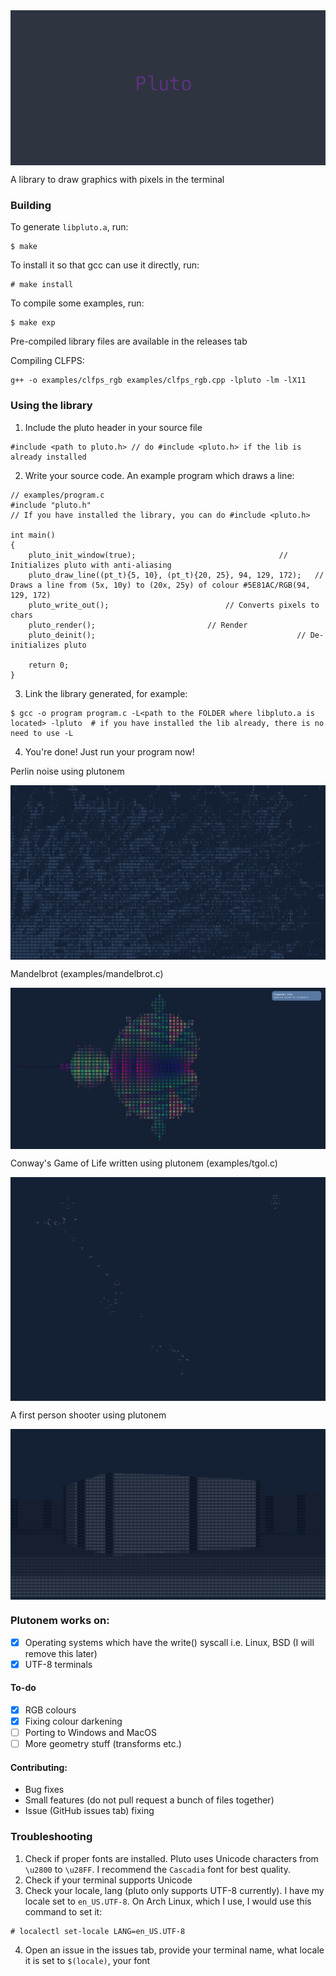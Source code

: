 <img src="screenshots/pluto.png" align="center">

<p> A library to draw graphics with pixels in the terminal </p>

### Building
To generate `libpluto.a`, run:
```
$ make
```
To install it so that gcc can use it directly, run:
```
# make install
```
To compile some examples, run:
```
$ make exp
```
Pre-compiled library files are available in the releases tab

Compiling CLFPS:
```
g++ -o examples/clfps_rgb examples/clfps_rgb.cpp -lpluto -lm -lX11
```

### Using the library

1. Include the pluto header in your source file
```
#include <path to pluto.h> // do #include <pluto.h> if the lib is already installed
```

2. Write your source code. An example program which draws a line:
```
// examples/program.c
#include "pluto.h"
// If you have installed the library, you can do #include <pluto.h>

int main()
{
    pluto_init_window(true);	 	 		            	// Initializes pluto with anti-aliasing
    pluto_draw_line((pt_t){5, 10}, (pt_t){20, 25}, 94, 129, 172);	// Draws a line from (5x, 10y) to (20x, 25y) of colour #5E81AC/RGB(94, 129, 172)
    pluto_write_out();							// Converts pixels to chars
    pluto_render();							// Render
    pluto_deinit();      	                                	// De-initializes pluto

    return 0;
}
```

3. Link the library generated, for example:
```
$ gcc -o program program.c -L<path to the FOLDER where libpluto.a is located> -lpluto  # if you have installed the lib already, there is no need to use -L
```

4. You're done! Just run your program now!

<p>Perlin noise using plutonem</p>
<img src="screenshots/perlin_noise.png" align="center">
<br>
<p>Mandelbrot (examples/mandelbrot.c)</p>
<img src="screenshots/mandelbrot.png" align="center">
<br>
<p>Conway's Game of Life written using plutonem (examples/tgol.c)</p>
<img src="screenshots/conways_game_of_life.png" align="center">
<br>
<p>A first person shooter using plutonem</p>
<img src="screenshots/fps.png" align="center">

### Plutonem works on:
- [x] Operating systems which have the write() syscall i.e. Linux, BSD (I will remove this later)
- [x] UTF-8 terminals

#### To-do
- [x] RGB colours
- [x] Fixing colour darkening
- [ ] Porting to Windows and MacOS
- [ ] More geometry stuff (transforms etc.)

#### Contributing:
- Bug fixes
- Small features (do not pull request a bunch of files together)
- Issue (GitHub issues tab) fixing

### Troubleshooting

1. Check if proper fonts are installed. Pluto uses Unicode characters from `\u2800` to `\u28FF`. I recommend the `Cascadia` font for best quality.
2. Check if your terminal supports Unicode
3. Check your locale, lang (pluto only supports UTF-8 currently). I have my locale set to `en_US.UTF-8`. On Arch Linux, which I use, I would use this command to set it:
```
# localectl set-locale LANG=en_US.UTF-8
```
4. Open an issue in the issues tab, provide your terminal name, what locale it is set to `$(locale)`, your font
